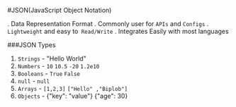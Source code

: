 #JSON(JavaScript Object Notation)

. Data Representation Format
. Commonly user for `APIs` and `Configs`
.` Lightweight` and easy to` Read/Write`
. Integrates Easily with most languages 

###JSON Types

1. `Strings` 	- "Hello World" <br>
2. `Numbers` 	- `10`	`10.5`	`-20` 	`1.2e10`<br>
3. `Booleans`	- `True`	`False`<br>
4. `null`		- `null` <br>
5. `Arrays`		- `[1,2,3]` 	`["Hello" ,"Biplob"]`
6. `Objects`	- {"key": "value"}	{"age": 30}<br>